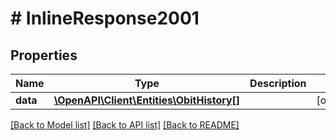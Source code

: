 # # InlineResponse2001

## Properties

Name | Type | Description | Notes
------------ | ------------- | ------------- | -------------
**data** | [**\OpenAPI\Client\Entities\ObitHistory[]**](ObitHistory.md) |  | [optional] 

[[Back to Model list]](../../README.md#documentation-for-models) [[Back to API list]](../../README.md#documentation-for-api-endpoints) [[Back to README]](../../README.md)


